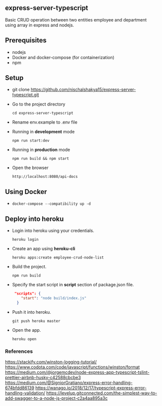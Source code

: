 ## express-server-typescript

Basic CRUD operation between two entities employee and department using array in express and nodejs.

## Prerequisites

- nodejs
- Docker and docker-compose (for containerization)
- npm

## Setup

- git clone https://github.com/nischalshakya15/express-server-typescript.git

- Go to the project directory

  `cd express-server-typescript`

- Rename env.example to .env file

- Running in **development** mode

  `npm run start:dev`

- Running in **production** mode

  `npm run build && npm start`

- Open the browser

  `http://localhost:8080/api-docs`

## Using Docker

- `docker-compose --compatibility up -d`

## Deploy into heroku

- Login into heroku using your credentials.

  `heroku login`

- Create an app using **heroku-cli**

  `heroku apps:create employee-crud-node-list`

- Build the project.

  `npm run build`

- Specify the start script in **script** section of package.json file.

  ```json
   "scripts": {
      "start": "node build/index.js"
    }
  ```

- Push it into heroku.
    
    `git push heroku master`

- Open the app.
    
    `heroku open`

### References

https://stackify.com/winston-logging-tutorial/
https://www.codota.com/code/javascript/functions/winston/format
https://medium.com/@jorgemcdev/node-express-app-typescript-tslint-prettier-airbnb-husky-c42588cbcbe3
https://medium.com/@SigniorGratiano/express-error-handling-674bfdd86139
https://wanago.io/2018/12/17/typescript-express-error-handling-validation/
https://levelup.gitconnected.com/the-simplest-way-to-add-swagger-to-a-node-js-project-c2a4aa895a3c
